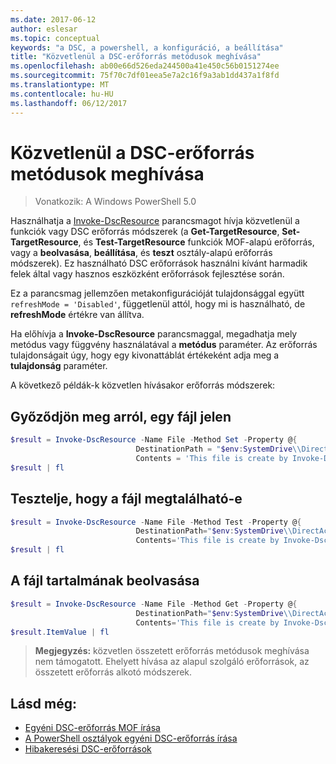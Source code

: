 ```yaml
---
ms.date: 2017-06-12
author: eslesar
ms.topic: conceptual
keywords: "a DSC, a powershell, a konfiguráció, a beállítása"
title: "Közvetlenül a DSC-erőforrás metódusok meghívása"
ms.openlocfilehash: ab00e66d526eda244500a41e450c56b0151274ee
ms.sourcegitcommit: 75f70c7df01eea5e7a2c16f9a3ab1dd437a1f8fd
ms.translationtype: MT
ms.contentlocale: hu-HU
ms.lasthandoff: 06/12/2017
---
```

# <a name="calling-dsc-resource-methods-directly"></a>Közvetlenül a DSC-erőforrás metódusok meghívása

>Vonatkozik: A Windows PowerShell 5.0

Használhatja a [Invoke-DscResource](https://technet.microsoft.com/en-us/library/mt517869.aspx) parancsmagot hívja közvetlenül a funkciók vagy DSC erőforrás módszerek (a **Get-TargetResource**, **Set-TargetResource**, és  **Test-TargetResource** funkciók MOF-alapú erőforrás, vagy a **beolvasása**, **beállítása**, és **teszt** osztály-alapú erőforrás módszerek). Ez használható DSC erőforrások használni kívánt harmadik felek által vagy hasznos eszközként erőforrások fejlesztése során. 

Ez a parancsmag jellemzően metakonfigurációját tulajdonsággal együtt `refreshMode = 'Disabled'`, függetlenül attól, hogy mi is használható, de **refreshMode** értékre van állítva.

Ha előhívja a **Invoke-DscResource** parancsmaggal, megadhatja mely metódus vagy függvény használatával a **metódus** paraméter. Az erőforrás tulajdonságait úgy, hogy egy kivonattáblát értékeként adja meg a **tulajdonság** paraméter.

A következő példák-k közvetlen hívásakor erőforrás módszerek:

## <a name="ensure-a-file-is-present"></a>Győződjön meg arról, egy fájl jelen

```powershell
$result = Invoke-DscResource -Name File -Method Set -Property @{
                            DestinationPath = "$env:SystemDrive\\DirectAccess.txt";
                            Contents = 'This file is create by Invoke-DscResource'} -Verbose
$result | fl
```

## <a name="test-that-a-file-is-present"></a>Tesztelje, hogy a fájl megtalálható-e

```powershell
$result = Invoke-DscResource -Name File -Method Test -Property @{
                            DestinationPath="$env:SystemDrive\\DirectAccess.txt";
                            Contents='This file is create by Invoke-DscResource'} -Verbose
$result | fl
```

## <a name="get-the-contents-of-file"></a>A fájl tartalmának beolvasása

```powershell
$result = Invoke-DscResource -Name File -Method Get -Property @{
                            DestinationPath="$env:SystemDrive\\DirectAccess.txt";
                            Contents='This file is create by Invoke-DscResource'} -Verbose
$result.ItemValue | fl
```

>**Megjegyzés:** közvetlen összetett erőforrás metódusok meghívása nem támogatott. Ehelyett hívása az alapul szolgáló erőforrások, az összetett erőforrás alkotó módszerek.

## <a name="see-also"></a>Lásd még:
- [Egyéni DSC-erőforrás MOF írása](authoringResourceMOF.md) 
- [A PowerShell osztályok egyéni DSC-erőforrás írása](authoringResourceClass.md)
- [Hibakeresési DSC-erőforrások](debugResource.md)

